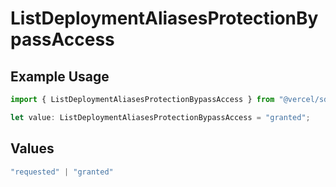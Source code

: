 # ListDeploymentAliasesProtectionBypassAccess

## Example Usage

```typescript
import { ListDeploymentAliasesProtectionBypassAccess } from "@vercel/sdk/models/operations/listdeploymentaliases.js";

let value: ListDeploymentAliasesProtectionBypassAccess = "granted";
```

## Values

```typescript
"requested" | "granted"
```